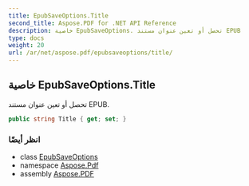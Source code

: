 ```yaml
---
title: EpubSaveOptions.Title
second_title: Aspose.PDF for .NET API Reference
description: خاصية EpubSaveOptions. تحصل أو تعين عنوان مستند EPUB
type: docs
weight: 20
url: /ar/net/aspose.pdf/epubsaveoptions/title/
---
```

## خاصية EpubSaveOptions.Title

تحصل أو تعين عنوان مستند EPUB.

```csharp
public string Title { get; set; }
```

### انظر أيضًا

* class [EpubSaveOptions](../)
* namespace [Aspose.Pdf](../../../aspose.pdf/)
* assembly [Aspose.PDF](../../../)
